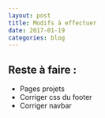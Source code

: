 ```yaml
---
layout: post
title: Modifs à effectuer
date: 2017-01-19
categories: blog
---
```


## Reste à faire :

* Pages projets
* Corriger css du footer
* Corriger navbar

